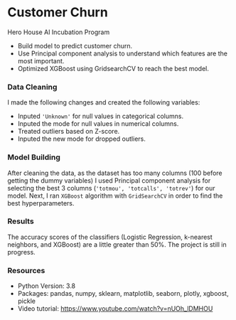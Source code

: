 # Customer Churn
Hero House AI Incubation Program 

- Build model to predict customer churn.
- Use Principal component analysis to understand which features are the most important.
- Optimized XGBoost using GridsearchCV to reach the best model.

### Data Cleaning

I made the following changes and created the following variables:
- Inputed `'Unknown'` for null values in categorical columns.
- Inputed the mode for null values in numerical columns.
- Treated outliers based on Z-score.
- Inputed the new mode for dropped outliers.

### Model Building

After cleaning the data, as the dataset has too many columns (100 before getting the dummy variables) I used Principal component analysis for selecting the best 3 columns (`'totmou', 'totcalls', 'totrev'`) for our model.
Next, I ran `XGBoost` algorithm with `GridSearchCV` in order to find the best hyperparameters.

### Results

The accuracy scores of the classifiers (Logistic Regression, k-nearest neighbors, and XGBoost) are a little greater than 50%. The project is still in progress.

### Resources

- Python Version: 3.8
- Packages: pandas, numpy, sklearn, matplotlib, seaborn, plotly, xgboost, pickle
- Video tutorial: https://www.youtube.com/watch?v=nUOh_lDMHOU
